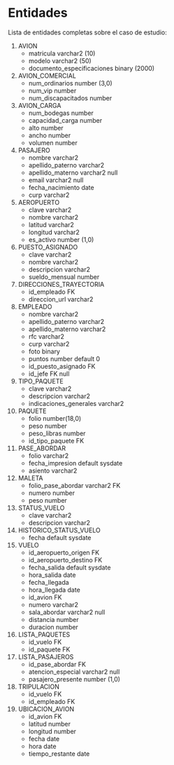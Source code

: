 # Entidades
Lista de entidades completas sobre el caso de estudio:

1. AVION
	- matricula varchar2 (10)
	- modelo varchar2 (50)
	- documento_especificaciones binary (2000)
2. AVION_COMERCIAL
	- num_ordinarios number (3,0)
	- num_vip number
	- num_discapacitados number
3. AVION_CARGA
	- num_bodegas number
	- capacidad_carga number
	- alto number
	- ancho number
	+ volumen number
4. PASAJERO
	- nombre varchar2
	- apellido_paterno varchar2
	- apellido_materno varchar2 null
	- email varchar2 null
	- fecha_nacimiento date
	- curp varchar2
5. AEROPUERTO
	- clave varchar2
	- nombre varchar2
	- latitud varchar2
	- longitud varchar2
	- es_activo number (1,0)
6. PUESTO_ASIGNADO
	- clave varchar2
	- nombre varchar2
	- descripcion varchar2
	- sueldo_mensual number
7. DIRECCIONES_TRAYECTORIA
	- id_empleado FK
	- direccion_url varchar2
8. EMPLEADO
	- nombre varchar2
	- apellido_paterno varchar2
	- apellido_materno varchar2
	- rfc varchar2
	- curp varchar2
	- foto binary
	- puntos number default 0
	- id_puesto_asignado FK
	- id_jefe FK null
9. TIPO_PAQUETE
	- clave varchar2
	- descripcion varchar2
	- indicaciones_generales varchar2
10. PAQUETE
	- folio number(18,0)
	- peso number
	+ peso_libras number
	- id_tipo_paquete FK
11. PASE_ABORDAR
	- folio varchar2
	- fecha_impresion default sysdate
	- asiento varchar2 
12. MALETA
	- folio_pase_abordar varchar2 FK
	- numero number
	- peso number
13. STATUS_VUELO
	- clave varchar2
	- descripcion varchar2
14. HISTORICO_STATUS_VUELO
	- fecha default sysdate
15. VUELO
	- id_aeropuerto_origen FK
	- id_aeropuerto_destino FK
	- fecha_salida default sysdate
	- hora_salida date
	- fecha_llegada
	- hora_llegada date
	- id_avion FK
	- numero varchar2
	- sala_abordar varchar2 null
	+ distancia number
	+ duracion number
16. LISTA_PAQUETES
	- id_vuelo FK
	- id_paquete FK
17. LISTA_PASAJEROS
	- id_pase_abordar FK
	- atencion_especial varchar2 null
	- pasajero_presente number (1,0)
18. TRIPULACION
	- id_vuelo FK
	- id_empleado FK
19. UBICACION_AVION
	- id_avion FK
	- latitud number
	- longitud number
	- fecha date
	- hora date
	+ tiempo_restante date
